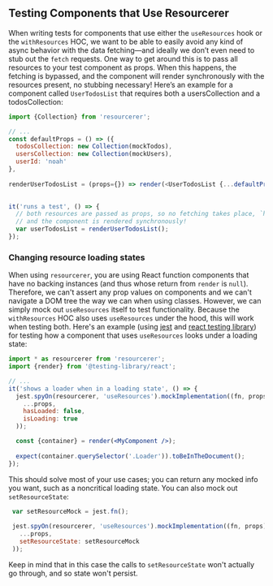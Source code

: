 ## Testing Components that Use Resourcerer

When writing tests for components that use either the `useResources` hook or the `withResources` HOC, we want to be able to easily avoid any kind of async behavior with the data fetching&mdash;and ideally we don’t even need to stub out the `fetch` requests. One way to get around this is to pass all resources to your test component as props. When this happens, the fetching is bypassed, and the component will render synchronously with the resources present, no stubbing necessary! Here’s an example for a component called `UserTodosList` that requires both a usersCollection and a todosCollection:

```js
import {Collection} from 'resourcerer';

// ...
const defaultProps = () => ({
  todosCollection: new Collection(mockTodos),
  usersCollection: new Collection(mockUsers),
  userId: 'noah'
},
    
renderUserTodosList = (props={}) => render(<UserTodosList {...defaultProps()} {...props} />);

        
it('runs a test', () => {
  // both resources are passed as props, so no fetching takes place, `hasLoaded` is always true,
  // and the component is rendered synchronously!
  var userTodosList = renderUserTodosList();
});
```

### Changing resource loading states

When using `resourcerer`, you are using React function components that have no backing instances (and thus whose return from `render` is `null`). Therefore, we can't assert any prop values on components and we can't navigate a DOM tree the way we can when using classes. However, we can simply mock out `useResources` itself to test functionality. Because the `withResources` HOC also uses `useResources` under the hood, this will work when testing both. Here's an example (using [jest](https://jestjs.io/) and [react testing library](https://testing-library.com/docs/react-testing-library/intro/)) for testing how a component that uses `useResources` looks under a loading state:

```jsx
import * as resourcerer from 'resourcerer';
import {render} from '@testing-library/react';

// ...
it('shows a loader when in a loading state', () => {
  jest.spyOn(resourcerer, 'useResources').mockImplementation((fn, props) => ({
    ...props,
    hasLoaded: false,
    isLoading: true
  ));

  const {container} = render(<MyComponent />);
   
  expect(container.querySelector('.Loader')).toBeInTheDocument();
});
```

This should solve most of your use cases; you can return any mocked info you want, such as a noncritical loading state. You can also mock out `setResourceState`:

```jsx
 var setResourceMock = jest.fn();
 
 jest.spyOn(resourcerer, 'useResources').mockImplementation((fn, props) => ({
   ...props,
   setResourceState: setResourceMock
 ));
```

Keep in mind that in this case the calls to `setResourceState` won't actually go through, and so state won't persist. 
